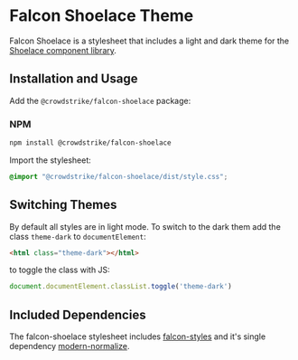 # Falcon Shoelace Theme

Falcon Shoelace is a stylesheet that includes a light and dark theme for the [Shoelace component library](https://shoelace.style/).

## Installation and Usage

Add the `@crowdstrike/falcon-shoelace` package:

### NPM
```zsh
npm install @crowdstrike/falcon-shoelace
```

Import the stylesheet:

```css
@import "@crowdstrike/falcon-shoelace/dist/style.css";
```

## Switching Themes

By default all styles are in light mode. To switch to the dark them add the class `theme-dark` to `documentElement`:

```html
<html class="theme-dark"></html>
```

to toggle the class with JS:
```js
document.documentElement.classList.toggle('theme-dark')
```

## Included Dependencies

The falcon-shoelace stylesheet includes [falcon-styles](https://github.com/sindresorhus/modern-normalize) and it's single dependency [modern-normalize](https://github.com/sindresorhus/modern-normalize).
